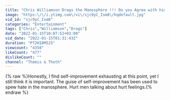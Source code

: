 ```yaml
---
title: "Chris Williamson Drags the Manosphere !!! Do you Agree with him?"
image: "https:\/\/i.ytimg.com\/vi\/sjc9yC_Ism8\/hqdefault.jpg"
vid_id: "sjc9yC_Ism8"
categories: "Entertainment"
tags: ["Chris","Williamson","Drags"]
date: "2022-01-15T10:07:52+03:00"
vid_date: "2022-01-15T01:31:43Z"
duration: "PT2H18M52S"
viewcount: "4358"
likeCount: "477"
dislikeCount: ""
channel: "Themis & Thoth"
---
```

{% raw %}Honestly, I find self-improvement exhausting at this point, yet I still think it is important. The guise of self-improvement has been used to spew hate in the manosphere. Hurt men talking about hurt feelings.{% endraw %}
